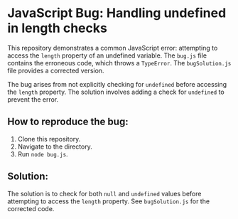 # JavaScript Bug: Handling undefined in length checks

This repository demonstrates a common JavaScript error: attempting to access the `length` property of an undefined variable.  The `bug.js` file contains the erroneous code, which throws a `TypeError`. The `bugSolution.js` file provides a corrected version.

The bug arises from not explicitly checking for `undefined` before accessing the `length` property.  The solution involves adding a check for `undefined` to prevent the error.

## How to reproduce the bug:

1. Clone this repository.
2. Navigate to the directory.
3. Run `node bug.js`.

## Solution:

The solution is to check for both `null` and `undefined` values before attempting to access the `length` property.  See `bugSolution.js` for the corrected code.